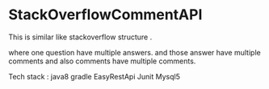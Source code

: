 # StackOverflowCommentAPI

This is similar like stackoverflow structure .

where one question have multiple answers.
and those answer have multiple comments and also comments have multiple comments.

Tech stack :
java8
gradle
EasyRestApi 
Junit
Mysql5
